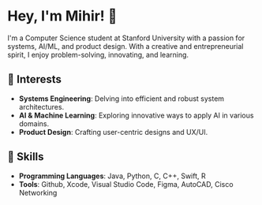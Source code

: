 # Hey, I'm Mihir! 👋

I'm a Computer Science student at Stanford University with a passion for systems, AI/ML, and product design. With a creative and entrepreneurial spirit, I enjoy problem-solving, innovating, and learning.

## 🌟 Interests

- **Systems Engineering**: Delving into efficient and robust system architectures.
- **AI & Machine Learning**: Exploring innovative ways to apply AI in various domains.
- **Product Design**: Crafting user-centric designs and UX/UI.


## 💼 Skills

- **Programming Languages**: Java, Python, C, C++, Swift, R
- **Tools**: Github, Xcode, Visual Studio Code, Figma, AutoCAD, Cisco Networking
